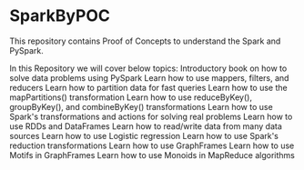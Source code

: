 # SparkByPOC
This repository contains Proof of Concepts to understand the Spark and PySpark.

In this Repository we will cover below topics:
Introductory book on how to solve data problems using PySpark
Learn how to use mappers, filters, and reducers
Learn how to partition data for fast queries
Learn how to use the mapPartitions() transformation
Learn how to use reduceByKey(), groupByKey(), and combineByKey() transformations
Learn how to use Spark's transformations and actions for solving real problems
Learn how to use RDDs and DataFrames
Learn how to read/write data from many data sources
Learn how to use Logistic regression
Learn how to use Spark's reduction transformations
Learn how to use GraphFrames
Learn how to use Motifs in GraphFrames
Learn how to use Monoids in MapReduce algorithms

